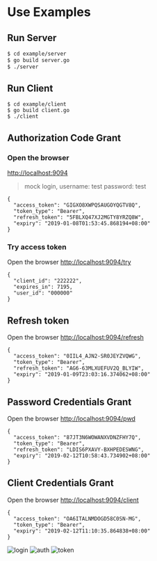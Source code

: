 # Use Examples

## Run Server

``` bash
$ cd example/server
$ go build server.go
$ ./server
```

## Run Client

```
$ cd example/client
$ go build client.go
$ ./client
```

## Authorization Code Grant

### Open the browser

[http://localhost:9094](http://localhost:9094)
> mock login, username: test password: test

```
{
  "access_token": "GIGXO8XWPQSAUGOYQGTV8Q",
  "token_type": "Bearer",
  "refresh_token": "5FBLXQ47XJ2MGTY8YRZQ8W",
  "expiry": "2019-01-08T01:53:45.868194+08:00"
}
```


### Try access token

Open the browser [http://localhost:9094/try](http://localhost:9094/try)

```
{
  "client_id": "222222",
  "expires_in": 7195,
  "user_id": "000000"
}
```

## Refresh token

Open the browser [http://localhost:9094/refresh](http://localhost:9094/refresh)

```
{
  "access_token": "0IIL4_AJN2-SR0JEYZVQWG",
  "token_type": "Bearer",
  "refresh_token": "AG6-63MLXUEFUV2Q_BLYIW",
  "expiry": "2019-01-09T23:03:16.374062+08:00"
}
```

## Password Credentials Grant

Open the browser [http://localhost:9094/pwd](http://localhost:9094/pwd)

```
{
  "access_token": "87JT3N6WOWANXVDNZFHY7Q",
  "token_type": "Bearer",
  "refresh_token": "LDIS6PXAVY-BXHPEDESWNG",
  "expiry": "2019-02-12T10:58:43.734902+08:00"
}
```

## Client Credentials Grant

Open the browser [http://localhost:9094/client](http://localhost:9094/client)

```
{
  "access_token": "OA6ITALNMDOGD58C0SN-MG",
  "token_type": "Bearer",
  "expiry": "2019-02-12T11:10:35.864838+08:00"
}
```

![login](https://raw.githubusercontent.com/go-oauth2/oauth2/master/example/server/static/login.png)
![auth](https://raw.githubusercontent.com/go-oauth2/oauth2/master/example/server/static/auth.png)
![token](https://raw.githubusercontent.com/go-oauth2/oauth2/master/example/server/static/token.png)

